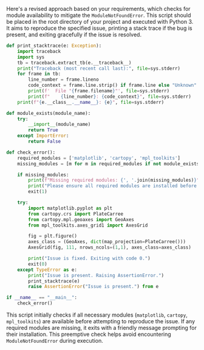 Here's a revised approach based on your requirements, which checks for module availability to mitigate the `ModuleNotFoundError`. This script should be placed in the root directory of your project and executed with Python 3. It aims to reproduce the specified issue, printing a stack trace if the bug is present, and exiting gracefully if the issue is resolved.

```python
def print_stacktrace(e: Exception):
    import traceback
    import sys
    tb = traceback.extract_tb(e.__traceback__)
    print("Traceback (most recent call last):", file=sys.stderr)
    for frame in tb:
        line_number = frame.lineno
        code_context = frame.line.strip() if frame.line else "Unknown"
        print(f'  File "{frame.filename}"', file=sys.stderr)
        print(f"    {line_number}: {code_context}", file=sys.stderr)
    print(f"{e.__class__.__name__}: {e}", file=sys.stderr)

def module_exists(module_name):
    try:
        __import__(module_name)
        return True
    except ImportError:
        return False

def check_error():
    required_modules = ['matplotlib', 'cartopy', 'mpl_toolkits']
    missing_modules = [m for m in required_modules if not module_exists(m)]

    if missing_modules:
        print(f"Missing required modules: {', '.join(missing_modules)}")
        print("Please ensure all required modules are installed before running this script.")
        exit(1)

    try:
        import matplotlib.pyplot as plt
        from cartopy.crs import PlateCarree
        from cartopy.mpl.geoaxes import GeoAxes
        from mpl_toolkits.axes_grid1 import AxesGrid

        fig = plt.figure()
        axes_class = (GeoAxes, dict(map_projection=PlateCarree()))
        AxesGrid(fig, 111, nrows_ncols=(1,1), axes_class=axes_class)

        print("Issue is fixed. Exiting with code 0.")
        exit(0)
    except TypeError as e:
        print("Issue is present. Raising AssertionError.")
        print_stacktrace(e)
        raise AssertionError("Issue is present.") from e

if __name__ == "__main__":
    check_error()
```

This script initially checks if all necessary modules (`matplotlib`, `cartopy`, `mpl_toolkits`) are available before attempting to reproduce the issue. If any required modules are missing, it exits with a friendly message prompting for their installation. This preemptive check helps avoid encountering `ModuleNotFoundError` during execution.